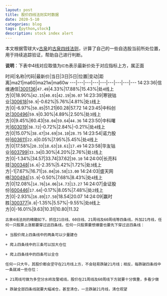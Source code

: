 ```yaml
---
layout: post
title: 股价四线法则实时数据
date: 2020-5-10
categories: blog
tags: [python,stock]
description: stock index alert
---
```



本文根据雪球大v[古泉](https://xueqiu.com/u/7148646888)的[古泉四线法则](https://xueqiu.com/7148646888/130498192)，计算了自己的一些自选股当前所处位置，用于持续追踪验证，帮助自己进行判断。

**说明**：下表中4线对应取值为`红色`表示最新价处于对应指标上方，属正面

时间|名称|代码|最新价|当日|3日|5日|位置|变动|距离|ma21|ma60|ma21w|ma60w
---|---|---|---|---|---|---|---|---
14:23:36|信维通信|[300136](https://xueqiu.com/S/SZ300136)|`47.49`|4.33%|17.88%|15.43%|处`4`线上方|0|18.90%|`42.15`|`40.01`|`42.19`|`36.07`
14:23:39|寒锐钴业|[300618](https://xueqiu.com/S/SZ300618)|`50.9`|-0.62%|5.76%|4.81%|处`1`线上方|0|-6.97%|`50.85`|51.21|60.28|57.72
14:23:45|中科创达|[300496](https://xueqiu.com/S/SZ300496)|`59.9`|0.30%|4.89%|2.50%|处`3`线上方|0|9.45%|60.43|`58.04`|`59.64`|`44.36`
14:23:50|中科曙光|[603019](https://xueqiu.com/S/SH603019)|`38.72`|-0.72%|2.84%|-0.21%|处`4`线上方|0|15.07%|`38.47`|`34.69`|`34.10`|`28.75`
14:23:54|诺力股份|[603611](https://xueqiu.com/S/SH603611)|`22.0`|0.05%|7.95%|5.45%|处`4`线上方|0|17.58%|`20.33`|`18.63`|`18.61`|`17.49`
14:23:58|华友钴业|[603799](https://xueqiu.com/S/SH603799)|`33.34`|0.30%|4.20%|2.76%|处`1`线上方|0|-1.34%|34.57|33.74|37.62|`30.10`
14:24:00|长亮科技|[300348](https://xueqiu.com/S/SZ300348)|`16.6`|-2.35%|5.42%|1.72%|处`3`线上方|-1|7.67%|16.71|`16.04`|`16.58`|`13.00`
14:24:03|盛天网络|[300494](https://xueqiu.com/S/SZ300494)|`15.9`|-0.50%|7.68%|8.43%|处`4`线上方|0|12.08%|`14.76`|`14.06`|`14.73`|`13.27`
14:24:07|金证股份|[600446](https://xueqiu.com/S/SH600446)|`17.64`|-0.17%|8.05%|7.48%|处`2`线上方|0|-2.93%|`16.89`|`17.50`|18.54|20.07
14:24:09|赢时胜|[300377](https://xueqiu.com/S/SZ300377)|`8.8`|-1.35%|5.57%|-9.55%|处`0`线上方|0|-16.01%|9.63|10.31|10.80|11.32

```
古泉4线法则的精髓如下。抓住21日线、60日线、21周线及60周线等四条线，外加21月线，任何一只股票上涨都要穿过这四条线，任何一只股票要想爆雷也要先下穿过这四条线：

+ 当股价爬上四条线中的两条可以少量建仓

+ 爬上四条线中的三条可以加大仓位

+ 爬上四条线中的四条可以全仓

任何一只大牛，其股价都会坚守在21月线上方，不会轻易跌破21月线；相反，每跌破四条线中一条就减一些仓位：

+ 21周线可做为多空分水岭及警戒线，股价在21周线及60周线下方就要十分慎重，多看少做

+ 跌破全部四条线就要大幅减仓，甚至清仓，一旦跌破21月线，清仓观望
```
